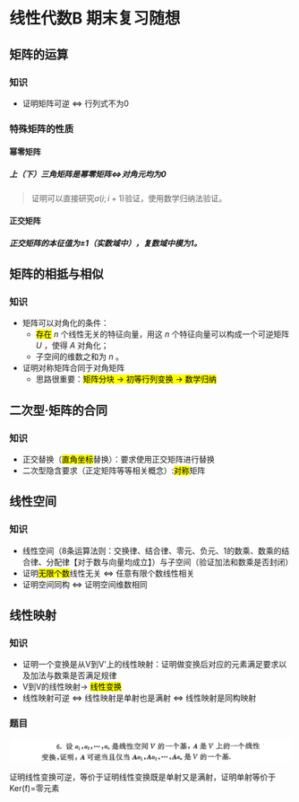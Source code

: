 # 线性代数B 期末复习随想

## 矩阵的运算

### 知识

- 证明矩阵可逆 $\Leftrightarrow$ 行列式不为0

### 特殊矩阵的性质

#### 幂零矩阵

##### 上（下）三角矩阵是幂零矩阵$\Leftrightarrow$对角元均为0

>  证明可以直接研究$a(i;i+1)$验证，使用数学归纳法验证。

#### 正交矩阵

##### 正交矩阵的本征值为$\pm 1$（实数域中），复数域中模为1。

## 矩阵的相抵与相似

### 知识

- 矩阵可以对角化的条件：
  - <mark>存在</mark> $n$ 个线性无关的特征向量，用这 $n$ 个特征向量可以构成一个可逆矩阵 $U$ ，使得 $A$ 对角化；
  - 子空间的维数之和为 $n$ 。
- 证明对称矩阵合同于对角矩阵
  - 思路很重要：<mark>矩阵分块 $\rightarrow$ 初等行列变换 $\rightarrow$ 数学归纳</mark> 

## 二次型·矩阵的合同

### 知识

- 正交替换（<mark>直角坐标</mark>替换）：要求使用正交矩阵进行替换
- 二次型隐含要求（正定矩阵等等相关概念）:<mark>对称</mark>矩阵

## 线性空间

### 知识

- 线性空间（8条运算法则：交换律、结合律、零元、负元、1的数乘、数乘的结合律、分配律【对于数与向量均成立】）与子空间（验证加法和数乘是否封闭）
- 证明<mark>无限个数</mark>线性无关 $\Leftrightarrow$ 任意有限个数线性相关
- 证明空间同构 $\Leftrightarrow$ 证明空间维数相同

## 线性映射

### 知识

- 证明一个变换是从V到V'上的线性映射：证明做变换后对应的元素满足要求以及加法与数乘是否满足规律
- V到V的线性映射-> <mark> 线性变换 </mark>
- 线性映射可逆 $\Leftrightarrow$ 线性映射是单射也是满射 $\Leftrightarrow$ 线性映射是同构映射

### 题目

![image-20250103152014005](https://raw.githubusercontent.com/stur007/img/main/img/202501031520103.png)

证明线性变换可逆，等价于证明线性变换既是单射又是满射，证明单射等价于Ker(f)=零元素

